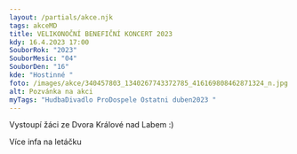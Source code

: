 ```yaml
---
layout: /partials/akce.njk
tags: akceMD
title: VELIKONOČNÍ BENEFIČNÍ KONCERT 2023
kdy: 16.4.2023 17:00
SouborRok: "2023"
SouborMesic: "04"
SouborDen: "16"
kde: "Hostinné "
foto: /images/akce/340457803_1340267743372785_416169808462871324_n.jpg
alt: Pozvánka na akci
myTags: "HudbaDivadlo ProDospele Ostatni duben2023 "
---
```

V﻿ystoupí žáci ze Dvora Králové nad Labem :) 

V﻿íce infa na letáčku